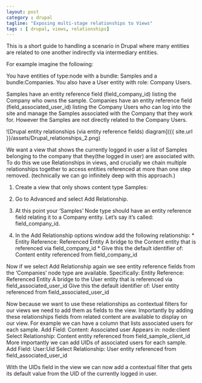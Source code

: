 ```yaml
---
layout: post
category : drupal
tagline: "Exposing multi-stage relationships to Views"
tags : [ drupal, views, relationships]
---
```


This is a short guide to handling a scenario in Drupal where many entities are related to one another indirectly via intermediary entities.

For example imagine the following:

You have entities of type:node with a bundle: Samples and a bundle:Companies. You also have a User entity with role: Company Users.

Samples have an entity reference field (field_company_id) listing the Company who owns the sample. 
Companies have an entity reference field (field_associated_user_id) listing the Company Users who can log into the site and manage the Samples associated with the Company that they work for. However the Samples are not directly related to the Company Users.

![Drupal entity relationships (via entity reference fields) diagram]({{ site.url }}/assets/Drupal_relationships_2.png)

We want a view that shows the currently logged in user a list of Samples belonging to the company that they(the logged in user) are associated with. To do this we use Relationships in views, and crucially we chain multiple relationships together to access entities referenced at more than one step removed. (technically we can go infinitely deep with this approach.)

1. Create a view that only shows content type Samples:


2. Go to Advanced and select Add Relationship.
  1. At this point your ‘Samples’ Node type should have an entity reference field relating it to a Company entity. Let’s say it’s called: field_company_id.

  2. In the Add Relationship options window add the following relationship:
    * Entity Reference: Referenced Entity
      A bridge to the Content entity that is referenced via field_company_id
    * Give this the default identifier of:
      Content entity referenced from field_company_id


Now if we select Add Relationship again we see entity reference fields from the ‘Companies’ node type are available. Specifically:
Entity Reference: Referenced Entity
A bridge to the User entity that is referenced via field_associated_user_id
Give this the default identifier of:
User entity referenced from field_associated_user_id


Now because we want to use these relationships as contextual filters for our views we need to add them as fields to the view. Importantly by adding these relationships fields from related content are available to display on our view. 
For example we can have a column that lists associated users for each sample.
Add Field: 
Content: Associated user Appears in: node:client
Select Relationship:
Content entity referenced from field_sample_client_id
More importantly we can add UIDs of associated users for each sample.
Add Field:
User:Uid
Select Relationship:
User entity referenced from field_associated_user_id


With the UIDs field in the view we can now add a contextual filter that gets its default value from the UID of the currently logged in user.


